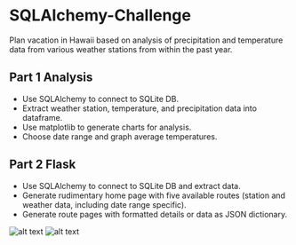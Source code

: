 # SQLAlchemy-Challenge
Plan vacation in Hawaii based on analysis of precipitation and temperature data from various weather stations from within the past year.
## Part 1  Analysis 
- Use SQLAlchemy to connect to SQLite DB.
- Extract weather station, temperature, and precipitation data into dataframe.
- Use matplotlib to generate charts for analysis.
- Choose date range and graph average temperatures.

## Part 2 Flask
- Use SQLAlchemy to connect to SQLite DB and extract data.
- Generate rudimentary home page with five available routes (station and weather data, including date range specific).
- Generate route pages with formatted details or data as JSON dictionary.

![alt text](https://github.com/dougbhigh/SQLAlchemy-Challenge/blob/master/Images/precipitation_station_averages.png)
![alt text](https://github.com/dougbhigh/SQLAlchemy-Challenge/blob/master/Images/Vacationtime_normal_temps.png)